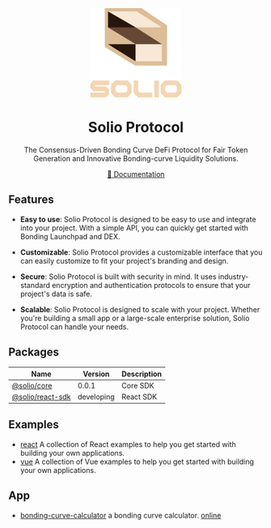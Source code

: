 <p align="center">
  <img width="180" src="./logo.png" alt="Solio logo"/>
</p>

<h1 align="center">Solio Protocol</h1>

<p align="center">
The Consensus-Driven Bonding Curve DeFi Protocol for Fair Token Generation and Innovative Bonding-curve Liquidity Solutions.
</p>

<p align="center">
<a href="https://solio-protocol.pages.dev" target="_blank" rel="noopener noreferrer">📃 Documentation</a>
</p>

## Features

- **Easy to use**: Solio Protocol is designed to be easy to use and integrate into your project. With a simple API, you can quickly get started with Bonding Launchpad and DEX.

- **Customizable**: Solio Protocol provides a customizable interface that you can easily customize to fit your project's branding and design.

- **Secure**: Solio Protocol is built with security in mind. It uses industry-standard encryption and authentication protocols to ensure that your project's data is safe.

- **Scalable**: Solio Protocol is designed to scale with your project. Whether you're building a small app or a large-scale enterprise solution, Solio Protocol can handle your needs.

## Packages

| Name                                       | Version    | Description |
| ------------------------------------------ | ---------- | ----------- |
| [@solio/core](./packages/core)           | 0.0.1      | Core SDK    |
| [@solio/react-sdk](./packages/react-sdk) | developing | React SDK   |

## Examples

- [react](./examples/vite-react) A collection of React examples to help you get started with building your own applications.
- [vue](./examples/vite-vue) A collection of Vue examples to help you get started with building your own applications.

## App

- [bonding-curve-calculator](./apps/bonding-curve-calculator) a bonding curve calculator. [online](https://curve-calculator.pages.dev/)
